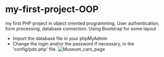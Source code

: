 # my-first-project-OOP
 my first PHP project in object oriented programming. User authentication, form processing, database connection. Using Bootstrap for some layout
 
- Import the database file in your phpMyAdmin
- Change the login and/or the password if necessary, in the 'config/pdo.php' file.
![Museum_cars_page](https://user-images.githubusercontent.com/110186627/202906469-4fabf6db-4e00-468e-9a59-21c38c6e95ce.png)
